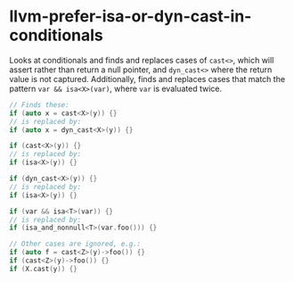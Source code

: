 # llvm-prefer-isa-or-dyn-cast-in-conditionals

Looks at conditionals and finds and replaces cases of `cast<>`, which
will assert rather than return a null pointer, and `dyn_cast<>` where
the return value is not captured. Additionally, finds and replaces cases
that match the pattern `var && isa<X>(var)`, where `var` is evaluated
twice.

``` c++
// Finds these:
if (auto x = cast<X>(y)) {}
// is replaced by:
if (auto x = dyn_cast<X>(y)) {}

if (cast<X>(y)) {}
// is replaced by:
if (isa<X>(y)) {}

if (dyn_cast<X>(y)) {}
// is replaced by:
if (isa<X>(y)) {}

if (var && isa<T>(var)) {}
// is replaced by:
if (isa_and_nonnull<T>(var.foo())) {}

// Other cases are ignored, e.g.:
if (auto f = cast<Z>(y)->foo()) {}
if (cast<Z>(y)->foo()) {}
if (X.cast(y)) {}
```
